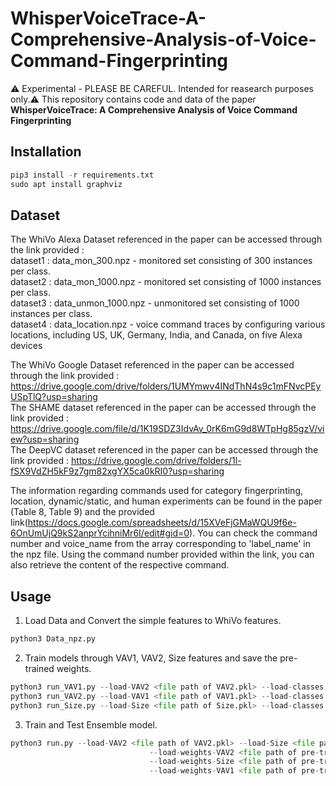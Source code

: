 # WhisperVoiceTrace-A-Comprehensive-Analysis-of-Voice-Command-Fingerprinting

⚠️ Experimental - PLEASE BE CAREFUL. Intended for reasearch purposes only.⚠️
This repository contains code and data of the paper **WhisperVoiceTrace: A Comprehensive Analysis of Voice Command Fingerprinting**

## Installation
```py
pip3 install -r requirements.txt
sudo apt install graphviz
```

## Dataset
The WhiVo Alexa Dataset referenced in the paper can be accessed through the link provided : </br>
  dataset1 : data_mon_300.npz - monitored set consisting of 300 instances per class.</br>
  dataset2 : data_mon_1000.npz - monitored set consisting of 1000 instances per class.</br>
  dataset3 : data_unmon_1000.npz - unmonitored set consisting of 1000 instances per class.</br>
  dataset4 : data_location.npz - voice command traces by configuring various locations, including US, UK, Germany, India, and Canada, on five Alexa devices </br>
  
The WhiVo Google Dataset referenced in the paper can be accessed through the link provided : https://drive.google.com/drive/folders/1UMYmwv4INdThN4s9c1mFNvcPEyUSpTlQ?usp=sharing</br>
The SHAME dataset referenced in the paper can be accessed through the link provided :  https://drive.google.com/file/d/1K19SDZ3IdvAv_0rK6mG9d8WTpHg85gzV/view?usp=sharing</br>
The DeepVC dataset referenced in the paper can be accessed through the link provided : https://drive.google.com/drive/folders/1l-fSX9VdZH5kF9z7gm82xgYX5ca0kRI0?usp=sharing</br>



The information regarding commands used for category fingerprinting, location, dynamic/static, and human experiments can be found in the paper (Table 8, Table 9) and the provided link(https://docs.google.com/spreadsheets/d/15XVeFjGMaWQU9f6e-6OnUmUjQ9kS2anprYcihniMr6I/edit#gid=0). You can check the command number and voice_name from the array corresponding to 'label_name' in the npz file. Using the command number provided within the link, you can also retrieve the content of the respective command.</br>

## Usage
1. Load Data and Convert the simple features to WhiVo features.
```py
python3 Data_npz.py
```

2. Train models through VAV1, VAV2, Size features and save the pre-trained weights.
```py
python3 run_VAV1.py --load-VAV2 <file path of VAV2.pkl> --load-classes <file path of y.pkl>
python3 run_VAV2.py --load-VAV1 <file path of VAV1.pkl> --load-classes <file path of y.pkl>
python3 run_Size.py --load-Size <file path of Size.pkl> --load-classes <file path of y.pkl>
```

3. Train and Test Ensemble model.
```py
python3 run.py --load-VAV2 <file path of VAV2.pkl> --load-Size <file path of Size.pkl> --load-VAV1 <file path of VAV1.pkl> --load-classes <file path of y.pkl>
                               --load-weights-VAV2 <file path of pre-trained weight of VAV2>
                               --load-weights-Size <file path of pre-trained weight of Size>
                               --load-weights-VAV1 <file path of pre-trained weight of VAV1>
```



